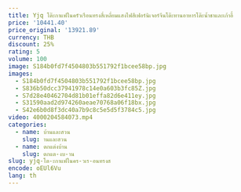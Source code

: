 ```yaml
---
title: Yjq โต๊ะกาแฟในครัวเรือนทรงสี่เหลี่ยมแสงไฟสีเฟอร์นิเจอร์จีนโต๊ะทานอาหารโต๊ะน้ำชาและเก้าอี้
price: '10441.40'
price_original: '13921.89'
currency: THB
discount: 25%
rating: 5
volume: 100
image: S184b0fd7f4504803b551792f1bcee58bp.jpg
images:
  - S184b0fd7f4504803b551792f1bcee58bp.jpg
  - S836b50dcc37941978c14e0a603b3fc85Z.jpg
  - S7d28e40462704d81b01effa82d6e411ey.jpg
  - S31590aad2d974260aeae70768a06f18bx.jpg
  - S42e6b0d8f3dc40a7b9c8c5e5d5f3784c5.jpg
video: 4000204584073.mp4
categories:
  - name: บ้านและสวน
    slug: านและสวน
  - name: ตกแต่งบ้าน
    slug: ตกแต-งบ-าน
slug: yjq-โต-ะกาแฟในคร-วเร-อนทรงส
encode: oEUl6Vu
lang: th
---
```

  